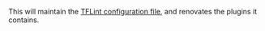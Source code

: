 This will maintain the [TFLint configuration
file](https://github.com/terraform-linters/tflint/blob/master/docs/user-guide/config.md),
and renovates the plugins it contains.
